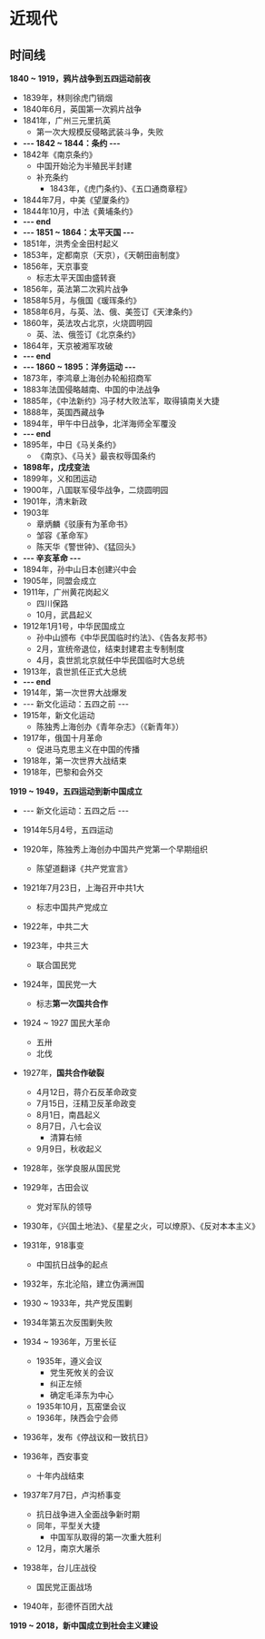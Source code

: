 # 近现代

## 时间线

**1840 ~ 1919，鸦片战争到五四运动前夜**

- 1839年，林则徐虎门销烟
- 1840年6月，英国第一次鸦片战争
- 1841年，广州三元里抗英
  - 第一次大规模反侵略武装斗争，失败
- **--- 1842 ~ 1844：条约 ---**
- 1842年《南京条约》
  - 中国开始沦为半殖民半封建
  - 补充条约
    - 1843年，《虎门条约》、《五口通商章程》
- 1844年7月，中美《望厦条约》
- 1844年10月，中法《黄埔条约》
-  **--- end**
- **--- 1851 ~ 1864：太平天国 ---**
- 1851年，洪秀全金田村起义
- 1853年，定都南京（天京），《天朝田亩制度》
- 1856年，天京事变
  - 标志太平天国由盛转衰
- 1856年，英法第二次鸦片战争
- 1858年5月，与俄国《瑗珲条约》
- 1858年6月，与英、法、俄、美签订《天津条约》
- 1860年，英法攻占北京，火烧圆明园
  - 英、法、俄签订《北京条约》
- 1864年，天京被湘军攻破
- **--- end**
- **--- 1860 ~ 1895：洋务运动 ---**
- 1873年，李鸿章上海创办轮船招商军
- 1883年法国侵略越南、中国的中法战争
- 1885年，《中法新约》冯子材大败法军，取得镇南关大捷
- 1888年，英国西藏战争
- 1894年，甲午中日战争，北洋海师全军覆没
- **--- end**
- 1895年，中日《马关条约》
  - 《南京》、《马关》最丧权辱国条约
- **1898年，戊戌变法**
- 1899年，义和团运动
- 1900年，八国联军侵华战争，二烧圆明园
- 1901年，清末新政
- 1903年
  - 章炳麟《驳康有为革命书》
  - 邹容《革命军》
  - 陈天华《警世钟》、《猛回头》
- **--- 辛亥革命 ---**
- 1894年，孙中山日本创建兴中会
- 1905年，同盟会成立
- 1911年，广州黄花岗起义
  - 四川保路
  - 10月，武昌起义
- 1912年1月1号，中华民国成立
  - 孙中山颁布《中华民国临时约法》、《告各友邦书》
  - 2月，宣统帝退位，结束封建君主专制制度
  - 4月，袁世凯北京就任中华民国临时大总统
- 1913年，袁世凯任正式大总统
- **--- end**
- 1914年，第一次世界大战爆发
- --- 新文化运动：五四之前 ---
- 1915年，新文化运动
  - 陈独秀上海创办《青年杂志》（《新青年》）
- 1917年，俄国十月革命
  - 促进马克思主义在中国的传播
- 1918年，第一次世界大战结束
- 1918年，巴黎和会外交

**1919 ~ 1949，五四运动到新中国成立**

- --- 新文化运动：五四之后 ---

- 1914年5月4号，五四运动
- 1920年，陈独秀上海创办中国共产党第一个早期组织
  - 陈望道翻译《共产党宣言》
- 1921年7月23日，上海召开中共1大
  - 标志中国共产党成立
- 1922年，中共二大
- 1923年，中共三大
  - 联合国民党
- 1924年，国民党一大
  - 标志**第一次国共合作**
- 1924 ~ 1927 国民大革命 
  - 五卅
  - 北伐
- 1927年，**国共合作破裂**
  - 4月12日，蒋介石反革命政变
  - 7月15日，汪精卫反革命政变
  - 8月1日，南昌起义
  - 8月7日，八七会议
    - 清算右倾
  - 9月9日，秋收起义
- 1928年，张学良服从国民党
- 1929年，古田会议
  - 党对军队的领导
- 1930年，《兴国土地法》、《星星之火，可以燎原》、《反对本本主义》
- 1931年，918事变
  - 中国抗日战争的起点
- 1932年，东北沦陷，建立伪满洲国
- 1930 ~ 1933年，共产党反围剿
- 1934年第五次反围剿失败
- 1934 ~ 1936年，万里长征
  - 1935年，遵义会议
    - 党生死攸关的会议
    - 纠正左倾
    - 确定毛泽东为中心
  - 1935年10月，瓦窑堡会议
  - 1936年，陕西会宁会师
- 1936年，发布《停战议和一致抗日》

- 1936年，西安事变
  - 十年内战结束
- 1937年7月7日，卢沟桥事变
  - 抗日战争进入全面战争新时期
  - 同年，平型关大捷
    - 中国军队取得的第一次重大胜利
  - 12月，南京大屠杀
- 1938年，台儿庄战役
  - 国民党正面战场
- 1940年，彭德怀百团大战

**1919 ~ 2018，新中国成立到社会主义建设**



